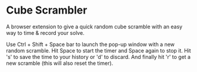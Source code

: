 # Cube Scrambler
A browser extension to give a quick random cube scramble with an easy way to time & record your solve.

Use Ctrl + Shift + Space bar to launch the pop-up window with a new random scramble. Hit Space to start
the timer and Space again to stop it. Hit 's' to save the time to your history or 'd' to discard. And 
finally hit 'r' to get a new scramble (this will also reset the timer). 

